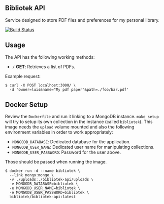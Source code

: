 ## Bibliotek API
Service designed to store PDF files and preferences for my personal library.

[![Build Status](https://travis-ci.org/bibliotek/bibliotek-api.svg)](https://travis-ci.org/bibliotek/bibliotek-api)

## Usage
The API has the following working methods:

* `/` **GET**: Retrieves a list of PDFs.

Example request:
```shell
$ curl -X POST localhost:3000/ \
  -d 'owner=luis&name="My pdf paper"&path=./foo/bar.pdf'
```


## Docker Setup

Review the `Dockerfile` and run it linking to a MongoDB instance. `make setup` will try to setup its own collection in the instance (called `bibliotek`). This image needs the `upload` volume mounted and also the following environment variables in order to work appropriately:

* `MONGODB_DATABASE`: Dedicated database for the application.
* `MONGODB_USER_NAME`: Dedicated user name for manipulating collections.
* `MONGODB_USER_PASSWORD`: Password for the user above.

Those should be passed when running the image.

```shell
$ docker run -d --name bibliotek \
  --link mongo:mongo \
  -v ./uploads:./bibliotek-api/uploads \
  -e MONGODB_DATABASE=bibliotek \
  -e MONGODB_USER_NAME=bibliotek \
  -e MONGODB_USER_PASSWORD=bibliotek \
  bibliotek/bibliotek-api:latest
```
